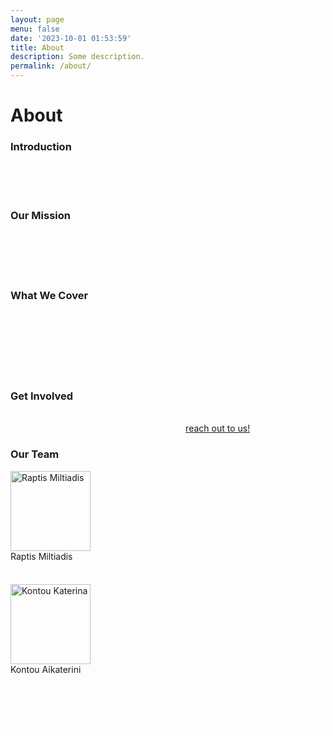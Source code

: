 ```yaml
---
layout: page
menu: false
date: '2023-10-01 01:53:59'
title: About
description: Some description.
permalink: /about/
---
```


<html>

<head>
<meta name="viewport" content="width=device-width, initial-scale=1">
<meta name="keywords" content="Wonders,ancient,new,about">
<link rel="stylesheet" href="https://cdnjs.cloudflare.com/ajax/libs/font-awesome/4.7.0/css/font-awesome.min.css">
<style>
.fa {
  padding: 20px;
  font-size: 30px;
  width: 50px;
  text-align: center;
  text-decoration: none;
  margin: 5px 2px;
  border-radius: 100%;
  justify-content: center;
}
.fa:hover {
    opacity: 0.7;
}
.fa-facebook {
  color: #000;
}
.fa-twitter {
  color: #000;
}
.fa-instagram {
  color: #000;
}
</style>
</head>
<body>

<strong><h1>About</h1></strong>

<strong><h3>Introduction</h3></strong>
<p style="color: #ffffff;">Welcome to WoTW, your gateway to the fascinating world of the Wonders of the World. We are passionate about exploring and celebrating the extraordinary achievements of human civilization throughout history.</p>

<strong><h3>Our Mission</h3></strong>
<p style="color: #ffffff;">At WoTW, our mission is to educate, inspire, and instill a sense of wonder about the remarkable feats of architecture, engineering, and creativity that have shaped our world. Through engaging content, stunning visuals, and in-depth research, we aim to bring the stories behind these wonders to life.</p>

<strong><h3>What We Cover</h3></strong>
<ul>
    <li style="color: #ffffff;">Ancient Wonders: Discover the awe-inspiring structures of antiquity, from the Pyramids of Giza to the Hanging Gardens of Babylon.</li>
    <li style="color: #ffffff;">Modern Wonders: Explore the marvels of contemporary engineering and design, such as the Great Wall of China and the Statue of Liberty.</li>
    <li style="color: #ffffff;">Natural Wonders: Journey through the breathtaking landscapes and geological formations that leave us in awe of the Earth's natural beauty.</li>
</ul>

<strong><h3>Get Involved</h3></strong>
<p style="color: #ffffff;">We love to hear from fellow wonder-seekers! Whether you have a question, a suggestion, or a story to share, feel free <a href="{{ site.url }}{{ site.baseurl }}/contact/">reach out to us!</a></p>


<strong><h3>Our Team</h3></strong>

<div class="container1">
    <div class="column">
        <div class="row">
            <img class="round-image" src="{{ site.url }}{{ site.baseurl }}/assets/img/Miltos.jpg" alt="Raptis Miltiadis" width="128px">
        </div>
        <div class="row">
            Raptis Miltiadis
        </div>
        <div class="row">
            <a href="https://www.facebook.com/miltos.raptis.9/" class="fa fa-facebook" style="color: #3b5998;"></a>
            <a href="https://www.instagram.com/miltos.raptis/" class="fa fa-instagram" style="color: #ac2bac;"></a>
            <a href="https://twitter.com/miltos02143630" class="fa fa-twitter" style="color: #55acee"></a>
        </div>
    </div>
    <div class="column">
        <div class="row">
        <img class="round-image" src="{{ site.url }}{{ site.baseurl }}/assets/img/Katerina.jpg" alt="Kontou Katerina" width="128px">
        </div>
        <div class="row">
            Kontou Aikaterini
        </div>
        <div class="row">
            <a href="https://www.facebook.com/profile.php?id=100011579375409" class="fa fa-facebook" style="color: #3b5998;"></a>
            <a href="https://www.instagram.com/kontoukatherine/" class="fa fa-instagram" style="color: #ac2bac;"></a>
            <a href="#" class="fa fa-twitter" style="color: #55acee"></a>
        </div>
    </div>
</div>

<p style="color: #ffffff;">Thank you for joining us on this journey of discovery and appreciation. Together, let's celebrate the marvels that define our world.</p>

</body>
</html>